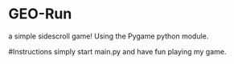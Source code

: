 # GEO-Run
a simple sidescroll game! Using the Pygame python module.

#Instructions
simply start main.py and have fun playing my game.
